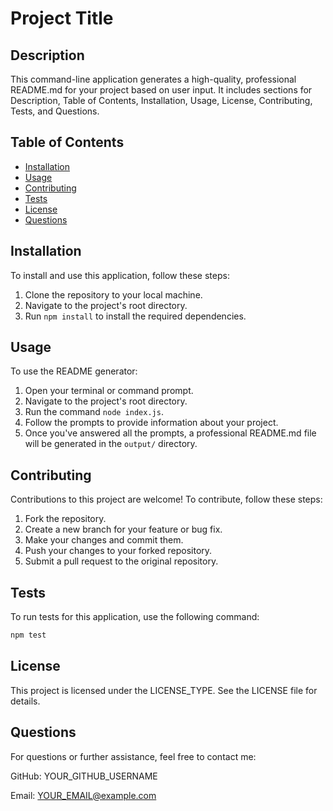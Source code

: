 # Project Title

## Description

This command-line application generates a high-quality, professional README.md for your project based on user input. It includes sections for Description, Table of Contents, Installation, Usage, License, Contributing, Tests, and Questions.

## Table of Contents

- [Installation](#installation)
- [Usage](#usage)
- [Contributing](#contributing)
- [Tests](#tests)
- [License](#license)
- [Questions](#questions)

## Installation

To install and use this application, follow these steps:

1. Clone the repository to your local machine.
2. Navigate to the project's root directory.
3. Run `npm install` to install the required dependencies.

## Usage

To use the README generator:

1. Open your terminal or command prompt.
2. Navigate to the project's root directory.
3. Run the command `node index.js`.
4. Follow the prompts to provide information about your project.
5. Once you've answered all the prompts, a professional README.md file will be generated in the `output/` directory.

## Contributing

Contributions to this project are welcome! To contribute, follow these steps:

1. Fork the repository.
2. Create a new branch for your feature or bug fix.
3. Make your changes and commit them.
4. Push your changes to your forked repository.
5. Submit a pull request to the original repository.

## Tests

To run tests for this application, use the following command:

```bash
npm test
```
## License
This project is licensed under the LICENSE_TYPE. See the LICENSE file for details.

## Questions
For questions or further assistance, feel free to contact me:

GitHub: YOUR_GITHUB_USERNAME

Email: YOUR_EMAIL@example.com